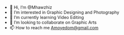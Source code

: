 - 👋 Hi, I’m @Mhawzhiz
- 👀 I’m interested in Graphic Designing and Photography
- 🌱 I’m currently learning Video Editing 
- 💞️ I’m looking to collaborate on Graphic Arts
- 📫 How to reach me Amoyedom@gmail.com

<!---
Mhawzhiz/Mhawzhiz is a ✨ special ✨ repository because its `README.md` (this file) appears on your GitHub profile.
You can click the Preview link to take a look at your changes.
--->
